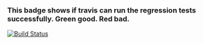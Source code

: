 ### This badge shows if travis can run the regression tests successfully. Green good. Red bad.

[![Build Status](https://travis-ci.com/uthpc/cse380-2020-student-Shreyas911.svg?token=ip1j3DzsUGxQUbnyfsxB&branch=master)](https://travis-ci.com/uthpc/cse380-2020-student-Shreyas911)

